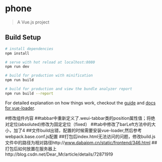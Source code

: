 # phone

> A Vue.js project

## Build Setup

``` bash
# install dependencies
npm install

# serve with hot reload at localhost:8080
npm run dev

# build for production with minification
npm run build

# build for production and view the bundle analyzer report
npm run build --report
```

For detailed explanation on how things work, checkout the [guide](http://vuejs-templates.github.io/webpack/) and [docs for vue-loader](http://vuejs.github.io/vue-loader).

#修改组件内容
##tabbar中重新定义了.weui-tabbar类的position属性值；将绝对定位(absoluted)修改为固定定位（fixed）
##tab中修改了barLeft方法中的大小，加了4
##文件build出错，配置的时候需要安装vue-loader,然后参考webpack.base.conf.js配置
##打包后index.html无法访问的问题，修改build.js文件中的路径为相对路径http://www.dabaipm.cn/static/frontend/346.html
##打包后如何放置在服务器上http://blog.csdn.net/Dear_Mr/article/details/72871919